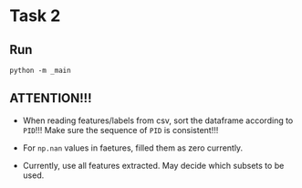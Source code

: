 # Task 2

## Run

`python -m _main`

## ATTENTION!!!

- When reading features/labels from csv, sort the dataframe according to `PID`!!! Make sure the sequence of `PID` is consistent!!!

- For `np.nan` values in faetures, filled them as zero currently.

- Currently, use all features extracted. May decide which subsets to be used.
